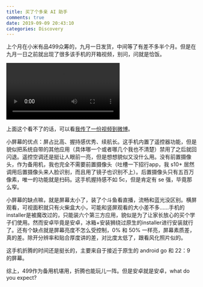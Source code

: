 ```yaml
---
title: 买了个多亲 AI 助手
comments: true
date: 2019-09-09 20:43:10
categories: Discovery
---
```

上个月在小米有品499众筹的，九月一日发货，中间等了有差不多半个月。但是在九月一日之前就出现了很多该手机的开箱视频，别问，问就是恰饭。

<video src="/2019/09-09-qin2/open.mp4" controls="controls"></video>

上面这个看不了的话，可以看[我传了一份视频到微博](//t.cn/AiRenuvN?m=4413609721236782&u=2722344300)。

小屏幕的优点：屏占比高、握持感优秀、续航长。这手机内置了遥控器功能，但是貌似把系统自带的其他应用（具体哪一个或者哪几个我也不清楚）禁用了之后就回闪退。遥控空调还是挺让人眼前一亮，但是想想貌似又没什么用。没有前置摄像头，作为备用机，我也完全不需要前置摄像头（吐槽一下招行app，我 s10+ 居然调用后置摄像头来人脸识别，而且用了镜子也识别不上）。后置摄像头只有五百万像素，唯一的功能就是扫码。这手机握持感不如 5c，但是肯定有 se 强，毕竟那么窄。

小屏幕的缺点嘛，就是屏幕太小了，装了个斗鱼看直播，流畅和蓝光没区别。横屏观看，可视面积就只有火柴盒大小，可能和竖屏观看的大小差不多……手机的installer是被魔改过的，只能装六个第三方应用，貌似是为了让家长放心的买个学子们使用。然而安卓毕竟是安卓，冰箱+安装狮绕过原生的installer进行安装就行了。还有个缺点就是屏幕亮度不怎么受控制，0% 和 50% 一样亮，屏幕素质差，真的差。除开分辨率和贴合厚度讲的差，对比度太低了，跟看风化照片似的。

这手机折腾的时间还是挺长的，主要来自于接近于原生的 android go 和 22：9 的屏幕。

综上，499作为备用机堪用，折腾也能玩儿一阵。但是安卓就是安卓，what do you expect?
